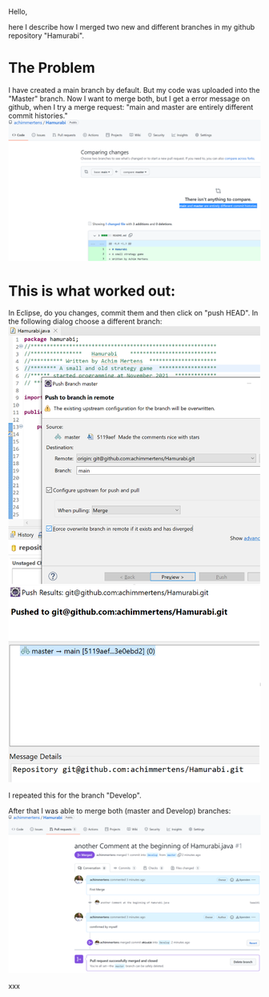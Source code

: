 Hello,

here I describe how I merged two new and different branches in my github repository "Hamurabi".

# The Problem

I have created a main branch by default.
But my code was uploaded into the "Master" branch.
Now I want to merge both, but I get a error message on github, when I try a merge request:
"main and master are entirely different commit histories."
![](2021-11-09-13-29-42.png)

# This is what worked out:
In Eclipse, do you changes, commit them and then click on "push HEAD".
In the following dialog choose a different branch:
![](2021-11-09-13-31-33.png)
![](2021-11-09-13-31-57.png)

I repeated this for the branch "Develop".

After that I was able to merge both (master and Develop) branches:
![](2021-11-09-13-32-47.png)

xxx
